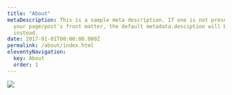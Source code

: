 ```yaml
---
title: "About"
metaDescription: This is a sample meta description. If one is not present in
  your page/post's front matter, the default metadata.desciption will be used
  instead.
date: 2017-01-01T00:00:00.000Z
permalink: /about/index.html
eleventyNavigation:
  key: About
  order: 1
---
```

![](https://images.unsplash.com/photo-1577219492769-b63a779fac28?ixlib=rb-1.2.1&ixid=MnwxMjA3fDB8MHxzZWFyY2h8MTd8fGNoZWZ8ZW58MHx8MHx8&auto=format&fit=crop&w=800&q=60)
